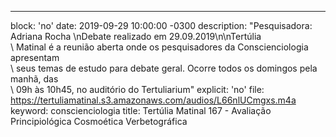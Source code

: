 ---
block: 'no'
date: 2019-09-29 10:00:00 -0300
description: "Pesquisadora: Adriana Rocha \nDebate realizado em 29.09.2019\n\nTertúlia\
  \ Matinal é a reunião aberta onde os pesquisadores da Conscienciologia apresentam\
  \ seus temas de estudo para debate geral. Ocorre todos os domingos pela manhã, das\
  \ 09h às 10h45, no auditório do Tertuliarium"
explicit: 'no'
file: https://tertuliamatinal.s3.amazonaws.com/audios/L66nlUCmgxs.m4a
keyword: conscienciologia
title: Tertúlia Matinal 167 - Avaliação Principiológica Cosmoética Verbetográfica
